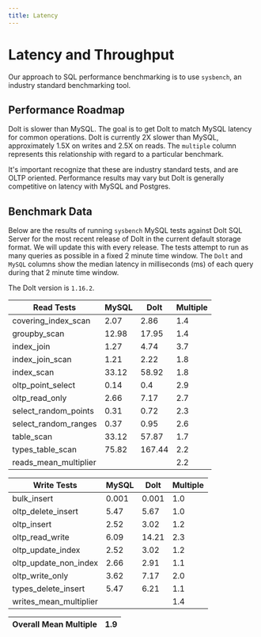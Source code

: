 ```yaml
---
title: Latency
---
```


# Latency and Throughput

Our approach to SQL performance benchmarking is to use `sysbench`, an
industry standard benchmarking tool.

## Performance Roadmap

Dolt is slower than MySQL. The goal is to get Dolt to match 
MySQL latency for common operations. Dolt is currently 2X slower 
than MySQL, approximately 1.5X on writes and 2.5X on reads. The 
`multiple` column represents this relationship with regard to a 
particular benchmark.

It's important recognize that these are industry standard tests, and
are OLTP oriented. Performance results may vary but Dolt is 
generally competitive on latency with MySQL and Postgres.

## Benchmark Data

Below are the results of running `sysbench` MySQL tests against Dolt
SQL Server for the most recent release of Dolt in the current default 
storage format. We will update this with every release. The tests 
attempt to run as many queries as possible in a fixed 2 minute time 
window. The `Dolt` and `MySQL` columns show the median latency in 
milliseconds (ms) of each query during that 2 minute time window.

The Dolt version is `1.16.2`.

<!-- START___DOLT___LATENCY_RESULTS_TABLE -->
|       Read Tests        | MySQL |  Dolt  | Multiple |
|-------------------------|-------|--------|----------|
| covering\_index\_scan   |  2.07 |   2.86 |      1.4 |
| groupby\_scan           | 12.98 |  17.95 |      1.4 |
| index\_join             |  1.27 |   4.74 |      3.7 |
| index\_join\_scan       |  1.21 |   2.22 |      1.8 |
| index\_scan             | 33.12 |  58.92 |      1.8 |
| oltp\_point\_select     |  0.14 |    0.4 |      2.9 |
| oltp\_read\_only        |  2.66 |   7.17 |      2.7 |
| select\_random\_points  |  0.31 |   0.72 |      2.3 |
| select\_random\_ranges  |  0.37 |   0.95 |      2.6 |
| table\_scan             | 33.12 |  57.87 |      1.7 |
| types\_table\_scan      | 75.82 | 167.44 |      2.2 |
| reads\_mean\_multiplier |       |        |      2.2 |

|       Write Tests        | MySQL | Dolt  | Multiple |
|--------------------------|-------|-------|----------|
| bulk\_insert             | 0.001 | 0.001 |      1.0 |
| oltp\_delete\_insert     |  5.47 |  5.67 |      1.0 |
| oltp\_insert             |  2.52 |  3.02 |      1.2 |
| oltp\_read\_write        |  6.09 | 14.21 |      2.3 |
| oltp\_update\_index      |  2.52 |  3.02 |      1.2 |
| oltp\_update\_non\_index |  2.66 |  2.91 |      1.1 |
| oltp\_write\_only        |  3.62 |  7.17 |      2.0 |
| types\_delete\_insert    |  5.47 |  6.21 |      1.1 |
| writes\_mean\_multiplier |       |       |      1.4 |

| Overall Mean Multiple | 1.9 |
|-----------------------|-----|
<!-- END___DOLT___LATENCY_RESULTS_TABLE -->
<br/>
